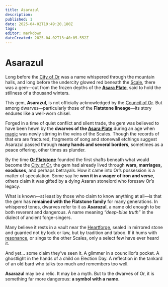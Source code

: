 ```yaml
---
title: Asarazul
description: 
published: 1
date: 2025-04-02T19:49:20.180Z
tags: 
editor: markdown
dateCreated: 2025-04-02T13:40:05.552Z
---
```


# Asarazul

Long before the [City of Or](/location/settlement/city/city-of-or.md) was a name whispered through the mountain halls, and long before the undercity glowed red beneath the [Scale](/location/scale.md), there was a gem—cut from the frozen depths of the **[Asara Plate](/location/scale/asara-plate.md)**, said to hold the stillness of a thousand winters.

This gem, **Asarazul**, is not officially acknowledged by the [Council of Or](/location/settlement/city/or/council-of-or.md). But among dwarves—particularly those of the **Flatstone lineage**—its story endures like a well-worn chisel.

Forged in a time of quiet conflict and silent trade, the gem was believed to have been hewn by the **dwarves of the [Asara Plate](/location/scale/asara-plate.md)** during an age when [magic](/structure/mechanic/magic.md) was newly stirring in the veins of the Scales. Though the records of that era are fractured, fragments of song and stonewall etchings suggest Asarazul passed through **many hands and several borders**, sometimes as a peace offering, other times as plunder.

By the time **[Or Flatstone](/location/settlement/city/or/or-flatstone.md)** founded the first shafts beneath what would become the [City of Or](/location/settlement/city/city-of-or.md), the gem had already lived through **wars, marriages, exoduses**, and perhaps betrayals. How it came into Or’s possession is a matter of speculation. Some say he **won it in a wager of iron and verse**, others claim it was gifted by a dying Asaran stonelord who foresaw Or’s legacy.

What is known—at least by those who claim to know anything at all—is that the gem has **remained with the Flatstone family** for many generations. In whispered tones, dwarves refer to it as **Asarazul**, a name old enough to be both reverent and dangerous. A name meaning *“deep-blue truth”* in the dialect of ancient forge-singers.

Many believe it rests in a vault near the [Heartforge](/location/settlement/city/or/heartforge.md), sealed in mirrored stone and guarded not by lock or law, but by tradition and taboo. If it hums with [resonance](/structure/mechanic/resonance.md), or sings to the other Scales, only a select few have ever heard it.

And yet... some claim they’ve seen it. A glimmer in a councillor’s pocket. A ghostlight in the hands of a child on Election Day. A reflection in the tankard of an old bard who talks too much and remembers too well.

**Asarazul** may be a relic. It may be a myth. But to the dwarves of Or, it is something far more dangerous: **a symbol with a name.**
